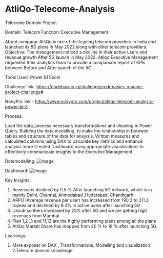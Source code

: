 # AtliQo-Telecome-Analysis
Telecome Domain Project


Domain: Telecom
Function: Executive Management

About company:
AtliQo is one of the leading telecom providers in India and launched its 5G plans in May 2022 along with other telecom providers.
Objective:
The management noticed a decline in their active users and revenue growth After 5G launch in May 2022. 
Atliqo  Executive Management requested their analytics team to provide a comparison report of KPIs between Before and After  launch of the 5G .

Tools Used:
Power BI
Excel

Challenge link- https://codebasics.io/challenge/codebasics-resume-project-challenge#
 
NovyPro link - https://www.novypro.com/project/atliqo-telecom-analysis-power-bi-3


Process:

Load the data, process necessary transformations and cleaning in Power Query.
Building the  data modelling, to make the relationship in between tables and structure of the data for analysis.
Written measures and calculated columns using DAX to calculate key metrics and enhance analysis more 
Created Dashboard using appropriate visualizations to effectively communicate insights to the Executive Management.

Datemodelling: 
![image](https://github.com/Devenderreddy9909/AtliQo-Telecome-Analysis/assets/139830333/b1daba96-789c-401f-a222-cf430d89dcc2)


Dashboard:
![image](https://github.com/Devenderreddy9909/AtliQo-Telecome-Analysis/assets/139830333/0a6479ee-00ed-4b50-8f8a-215d2257dcf2)



Key Insights:
1. Revenue is declined by 0.5 %  After launching 5G network, which is in  mainly  Delhi, Chennai, Ahmedabad ,Hyderabad, Chandigarh
2. ARPU (Average revenue per user) has increased from 190.2 to 211.3 rupees and declined by  8.3% in active users after launching 5G
3. Unsub scribers increased by 23% after 5G and we are getting high revenues from Mumbai
4. Plan 1,2 ,3 and 11,12  are the highly performing plans among all the plans
5. AtliQo Market Share has dropped from 20 %  to 18 %  after launching 5G. 

Learnings:

1. More exposer on DAX , Transformations, Modelling  and visualization
2.Telecom domain knowledge 
